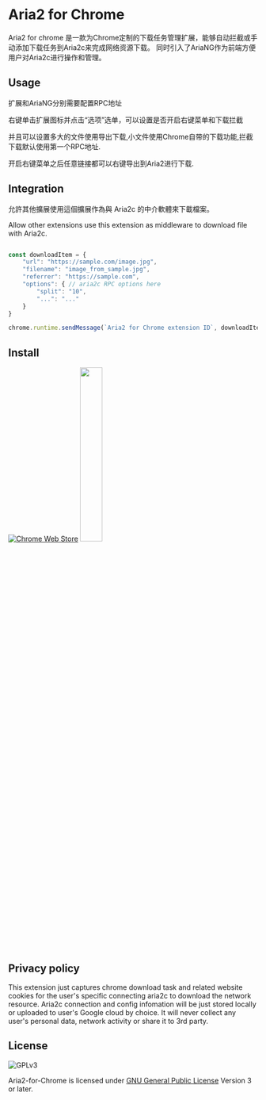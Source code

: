 # Aria2 for Chrome

Aria2 for chrome 是一款为Chrome定制的下载任务管理扩展，能够自动拦截或手动添加下载任务到Aria2c来完成网络资源下载。
同时引入了AriaNG作为前端方便用户对Aria2c进行操作和管理。

## Usage

扩展和AriaNG分别需要配置RPC地址

右键单击扩展图标并点击“选项”选单，可以设置是否开启右键菜单和下载拦截

并且可以设置多大的文件使用导出下载,小文件使用Chrome自带的下载功能,拦截下载默认使用第一个RPC地址.

开启右键菜单之后任意链接都可以右键导出到Aria2进行下载.

## Integration

允許其他擴展使用這個擴展作為與 Aria2c 的中介軟體來下載檔案。

Allow other extensions use this extension as middleware to download file with Aria2c.

```js

const downloadItem = {
    "url": "https://sample.com/image.jpg",
    "filename": "image_from_sample.jpg",
    "referrer": "https://sample.com",
    "options": { // aria2c RPC options here
        "split": "10",
        "...": "..."
    }
}

chrome.runtime.sendMessage(`Aria2 for Chrome extension ID`, downloadItem)

```

## Install

[![Chrome Web Store](https://developer.chrome.com/webstore/images/ChromeWebStore_BadgeWBorder_v2_206x58.png)](https://chrome.google.com/webstore/detail/aria2-for-chrome/mpkodccbngfoacfalldjimigbofkhgjn "Aria2 for Chrome")
[<img src="https://developer.microsoft.com/en-us/store/badges/images/English_get-it-from-MS.png" width=30% >](https://microsoftedge.microsoft.com/addons/detail/jjfgljkjddpcpfapejfkelkbjbehagbh "Aria2 for Edge")


## Privacy policy

This extension just captures chrome download task and related website cookies for the user's specific connecting aria2c to download the  network resource. Aria2c connection and config infomation will be just stored locally or uploaded to user's Google cloud by choice. It will never collect any user's personal data, network activity or share it to 3rd party.

## License

![GPLv3](https://www.gnu.org/graphics/gplv3-127x51.png)

Aria2-for-Chrome is licensed under [GNU General Public License](https://www.gnu.org/licenses/gpl.html) Version 3 or later.
